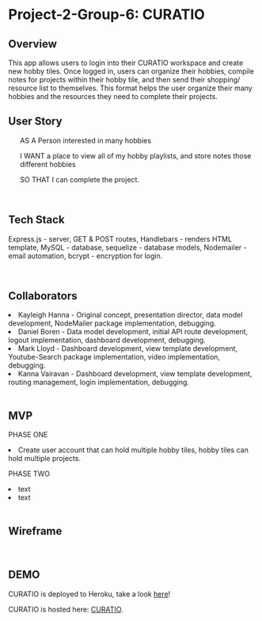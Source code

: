 # Project-2-Group-6: CURATIO

## Overview
This app allows users to login into their CURATIO workspace and create new hobby tiles. Once logged in, users can organize their hobbies, compile notes for projects within their hobby tile, and then send their shopping/ resource list to themselves. This format helps the user organize their many hobbies and the resources they need to complete their projects.

## User Story
<ul>AS A Person interested in many hobbies</ul>
<ul>I WANT a place to view all of my hobby playlists, and store notes those different hobbies</ul>
<ul>SO THAT I can complete the project.</ul>

<br>

## Tech Stack
Express.js - server, GET & POST routes,
Handlebars - renders HTML template,
MySQL - database,
sequelize - database models,
Nodemailer - email automation,
bcrypt - encryption for login.

<br>

## Collaborators
<li>Kayleigh Hanna - Original concept, presentation director, data model development, NodeMailer package implementation, debugging.</li>
<li>Daniel Boren - Data model development, initial API route development, logout implementation, dashboard development, debugging.</li>
<li>Mark Lloyd - Dashboard development, view template development, Youtube-Search package implementation, video implementation, debugging.</li>
<li>Kanna Vairavan - Dashboard development, view template development, routing management, login implementation, debugging.</li>

<br>

## MVP

PHASE ONE

<li>Create user account that can hold multiple hobby tiles, hobby tiles can hold multiple projects.</li>

PHASE TWO

<li>text</li>
<li>text</li>

<br>

## Wireframe

<br>

## DEMO
CURATIO is deployed to Heroku, take a look [here](http://localhost:3001/login)!

CURATIO is hosted here: [CURATIO](https://stormy-river-69253.herokuapp.com/login).
